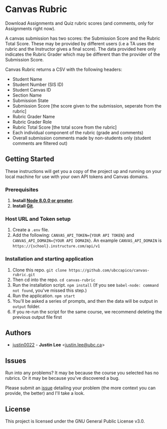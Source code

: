 # Canvas Rubric
Download Assignments and Quiz rubric scores (and comments, only for Assignments right now).

A canvas submission has two scores: the Submission Score and the Rubric Total Score. These may be provided by different users (i.e a TA uses the rubric and the Instructor gives a final score). The data provided here only indicates the Rubric Grader which may be different than the provider of the Submission Score.

Canvas Rubric returns a CSV with the following headers:
* Student Name
* Student Number (SIS ID)
* Student Canvas ID
* Section Name
* Submission State
* Submission Score [the score given to the submission, seperate from the rubric]
* Rubric Grader Name
* Rubric Grader Role
* Rubric Total Score [the total score from the rubric]
* Each individual component of the rubric (grade and comments)
* Overall submission comments made by non-students only (student comments are filtered out)

## Getting Started

These instructions will get you a copy of the project up and running on your local machine for use with your own API tokens and Canvas domains.

### Prerequisites

1. **Install [Node 8.0.0 or greater](https://nodejs.org)**.
2. **Install [Git](https://git-scm.com/downloads)**.

### Host URL and Token setup
1. Create a `.env` file.
1. Add the following: `CANVAS_API_TOKEN={YOUR API TOKEN}` and `CANVAS_API_DOMAIN={YOUR API DOMAIN}`.
An example `CANVAS_API_DOMAIN` is `https://{school}.instructure.com/api/v1`

### Installation and starting application

1. Clone this repo. `git clone https://github.com/ubccapico/canvas-rubric.git`
1. Then cd into the repo. `cd canvas-rubric`
1. Run the installation script. `npm install` (If you see `babel-node: command not found`, you've missed this step.)
1. Run the application. `npm start`
1. You'll be asked a series of prompts, and then the data will be output in `output` folder.
1. If you re-run the script for the same course, we recommend deleting the previous output file first

## Authors

* [justin0022](https://github.com/justin0022) -
**Justin Lee** &lt;justin.lee@ubc.ca&gt;

## Issues
Run into any problems? It may be because the course you selected has no rubrics. Or it may be because you've discovered a bug.

Please submit an [issue](https://github.com/ubccapico/canvas-rubric/issues/new) detailing your problem (the more context you can provide, the better) and I'll take a look.

## License

This project is licensed under the GNU General Public License v3.0.
